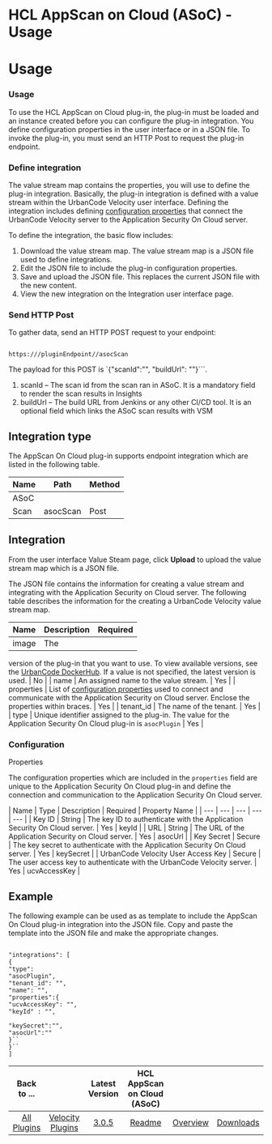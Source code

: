 
HCL AppScan on Cloud (ASoC) - Usage
===================================

# Usage


### Usage



To use the HCL AppScan on Cloud plug-in, the plug-in must be loaded and an instance created before you
can configure the plug-in integration. You define configuration properties in the user interface or in a JSON file. To
invoke the plug-in, you must send an HTTP Post to request the plug-in endpoint.


### **Define integration**

The
value stream map contains the properties, you will use to define the plug-in integration. Basically, the plug-in
integration is defined with a value stream within the UrbanCode Velocity user interface. Defining the integration
includes defining [configuration properties](#integration) that connect the UrbanCode Velocity server to the Application
Security On Cloud server.

To define the integration, the basic flow includes:

1. Download the value stream map. The
value stream map is a JSON file used to define integrations.
2. Edit the JSON file to include the plug-in configuration
properties.
3. Save and upload the JSON file. This replaces the current JSON file with the new content.
4. View the new
integration on the Integration user interface page.

### **Send HTTP Post**

To gather data, send an HTTP POST
request to your endpoint:


```

https:///pluginEndpoint//asocScan

```

The payload for this POST is `{"scanId":"",
"buildUrl": ""}```.

1. scanId – The scan id from the scan ran in ASoC. It is a mandatory field to render the scan
results in Insights
2. buildUrl – The build URL from Jenkins or any other CI/CD tool. It is an optional field which
links the ASoC scan results with VSM

Integration type
----------------

The AppScan On Cloud plug-in supports
endpoint integration which are listed in the following table.


| Name | Path | Method |
| --- | --- | --- |
| ASoC
Scan | asocScan | Post |

Integration
-----------

From the user interface Value Steam page, click **Upload** to
upload the value stream map which is a JSON file.

The JSON file contains the information for creating a value stream
and integrating with the Application Security on Cloud server. The following table describes the information for the
creating a UrbanCode Velocity value stream map.


| Name | Description | Required |
| --- | --- | --- |
| image | The
version of the plug-in that you want to use. To view available versions, see the [UrbanCode
DockerHub](https://hub.docker.com/r/urbancode/ucv-ext-asoc/tags). If a value is not specified, the latest version is
used. | No |
| name | An assigned name to the value stream. | Yes |
| properties | List of [configuration
properties](#properties) used to connect and communicate with the Application Security on Cloud server. Enclose the
properties within braces. | Yes |
| tenant\_id | The name of the tenant. | Yes |
| type | Unique identifier assigned to
the plug-in. The value for the Application Security On Cloud plug-in is `asocPlugin` | Yes |

### Configuration
Properties

The configuration properties which are included in the `properties` field are unique to the Application
Security On Cloud plug-in and define the connection and communication to the Application Security On Cloud server.


|
Name | Type | Description | Required | Property Name |
| --- | --- | --- | --- | --- |
| Key ID | String | The key ID
to authenticate with the Application Security On Cloud server. | Yes | keyId |
| URL | String | The URL of the
Application Security on Cloud server. | Yes | asocUrl |
| Key Secret | Secure | The key secret to authenticate with the
Application Security On Cloud server. | Yes | keySecret |
| UrbanCode Velocity User Access Key | Secure | The user
access key to authenticate with the UrbanCode Velocity server. | Yes | ucvAccessKey |

Example
-------

The following
example can be used as as template to include the AppScan On Cloud plug-in integration into the JSON file. Copy and
paste the template into the JSON file and make the appropriate changes.


```

"integrations": [
{
"type":
"asocPlugin",
"tenant_id": "",
"name": "",
"properties":{
"ucvAccessKey": "",
"keyId" : "",

"keySecret":"",
"asocUrl":""
}``
}``
]

```



|Back to ...||Latest Version|HCL AppScan on Cloud (ASoC) |||
| :---: | :---: | :---: | :---: | :---: | :---: |
|[All Plugins](../../index.md)|[Velocity Plugins](../README.md)|[3.0.5](https://raw.githubusercontent.com/UrbanCode/IBM-UCV-PLUGINS/main/files/ucv-ext-asoc/ucv-ext-asoc-3.0.5.tar.zip)|[Readme](README.md)|[Overview](overview.md)|[Downloads](downloads.md)|
